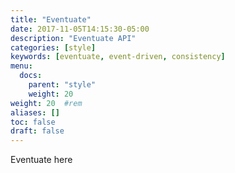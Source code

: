 ```yaml
---
title: "Eventuate"
date: 2017-11-05T14:15:30-05:00
description: "Eventuate API"
categories: [style]
keywords: [eventuate, event-driven, consistency]
menu:
  docs:
    parent: "style"
    weight: 20
weight: 20	#rem
aliases: []
toc: false
draft: false
---
```


Eventuate here